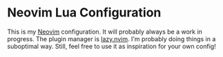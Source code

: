 # Neovim Lua Configuration

This is my [Neovim](https://neovim.io/) configuration.
It will probably always be a work in progress.
The plugin manager is [lazy.nvim](https://github.com/folke/lazy.nvim).
I'm probably doing things in a suboptimal way.
Still, feel free to use it as inspiration for your own config!
